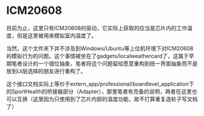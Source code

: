 # ICM20608

​	目前为止，这里只有ICM20608的驱动，它实际上获取的应当是芯片内的工作温度，但是这里被用来模拟室内温度了。

​	当然，这个文件夹下并不涉及到Windows/Ubuntu等上位机环境下对ICM20608的模拟行为的问题。这个事情被坐在了gadgets/localweathercard了，这属于早期笔者设计的一个错位抽象，笔者将这个问题留给愿意重构到统一界面抽象而不是放到Ui层选择的朋友进行重构了。

​	这个接口文档实际上等价于extern_app/professional/boardlevel_application下的SportHealth的桥接器部分（Adapter），那里笔者有完备的说明，两者在这里也可以互换（这里因为只使用到了芯片内部的温度功能，故不打算重复造轮子写文档了）